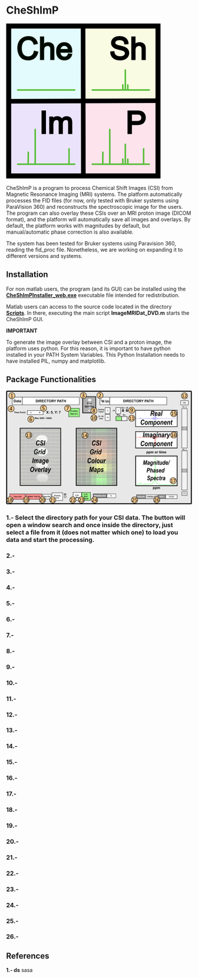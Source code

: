 # CheShImP

![alt text](https://github.com/DavidGomezCabeza/CheShImP/blob/main/Logo.png?raw=true)

CheShImP is a program to process Chemical Shift Images (CSI) from Magnetic Resonance Imaging (MRI) systems. The platform automatically processes the FID files (for now, only tested with Bruker systems using ParaVision 360) and reconstructs the spectroscopic image for the users. The program can also overlay these CSIs over an MRI proton image (DICOM format), and the platform will automatically save all images and overlays. By default, the platform works with magnitudes by default, but manual/automatic phase correction is also available. 

The system has been tested for Bruker systems using Paravision 360, reading the fid_proc file. Nonetheless, we are working on expanding it to different versions and systems. 

## Installation

For non matlab users, the program (and its GUI) can be installed using the [**CheShImPInstaller_web.exe**](https://github.com/DavidGomezCabeza/CheShImP/tree/main/CheShImP/for_redistribution) executable file intended for redistribution. 

Matlab users can access to the source code located in the directory [**Scripts**](https://github.com/DavidGomezCabeza/CheShImP/tree/main/Scripts). In there, executing the main script **ImageMRIDat_DVD.m** starts the CheShImP GUI. 

**IMPORTANT**

To generate the image overlay between CSI and a proton image, the platform uses python. For this reason, it is important to have python installed in your PATH System Variables. This Python Installation needs to have installed PIL, numpy and matplotlib. 

## Package Functionalities

![alt text](https://github.com/DavidGomezCabeza/CheShImP/blob/main/Platform.png?raw=true)

  ### 1.- Select the directory path for your CSI data. The button will open a window search and once inside the directory, just select a file from it (does not matter which one) to load you data and start the processing. 

  ### 2.- 

  ### 3.- 

  ### 4.- 

  ### 5.- 

  ### 6.- 

  ### 7.- 

  ### 8.- 

  ### 9.- 

  ### 10.- 

  ### 11.- 

  ### 12.- 

  ### 13.- 

  ### 14.- 

  ### 15.- 

  ### 16.- 

  ### 17.- 

  ### 18.- 

  ### 19.- 

  ### 20.- 

  ### 21.- 

  ### 22.- 

  ### 23.- 

  ### 24.-

  ### 25.- 

  ### 26.- 

## References
  **1.- ds** sasa 
